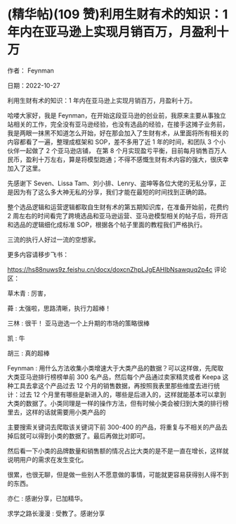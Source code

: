 
# (精华帖)(109 赞)利用生财有术的知识：1 年内在亚马逊上实现月销百万，月盈利十万

 

 

作者： Feynman

日期：2022-10-27

利用生财有术的知识：1 年内在亚马逊上实现月销百万，月盈利十万。

哈喽大家好，我是 Feynman，在开始这段亚马逊的创业前，我原来主要从事独立站相关的工作，完全没有亚马逊经验，也没有选品的经验，在接手这摊子业务前，我是两眼一抹黑不知道怎么开始，好在那会加入了生财有术，从里面将所有相关的内容都看了一遍，整理成框架和 SOP，差不多用了近 1 年的时间，和团队 3 个小伙伴一起做了 2 个亚马逊店铺，  在第 8 个月实现盈亏平衡，目前每月销售百万人民币，盈利十万左右，算是将模型跑通；不得不感慨生财有术内容的强大，很庆幸加入了这里。

先感谢下 Seven、Lissa Tam、刘小排、Lenry、盗坤等各位大佬的无私分享，正是因为有了这么多大神无私的分享，我们才能在最短的时间找到正确的路。

整个选品逻辑和运营逻辑都取自生财有术的第五期知识库，在准备开始前，花费约 2 周左右的时间看完了跨境选品和亚马逊运营、亚马逊模型相关的帖子后，将开店和选品的逻辑细化成标准 SOP，根据各个帖子里面的教程我们严格执行。

三流的执行人好过一流的空想家。

更多内容请移步飞书：

https://hs88nuws9z.feishu.cn/docx/doxcnZhpLJgEAHIbNsawquq2p4c 评论区：

草木青 : 厉害，

蕣 : 太强啦，思路清晰，执行力超棒！

三林 : 很干！  亚马逊选一个上升期的市场的策略很棒

凯 : 牛

胡三 : 真的超棒

Feynman : 用什么方法收集小类增速大于大类产品的数据？可以这样做，先爬取大类亚马逊排行榜榜单前 300 名产品，然后每个产品通过卖家精灵或者 Keepa 这种工具去拿这个产品过去 12 个月的销售数据，再按照我表里那些维度去进行统计：过去 12 个月里有哪些是新进入的，哪些是后进入的，这样就能基本可以拿到大类的数据了。小类同理是一样的操作方法，但有时候小类会被归到大类的排行榜里去，这样的话就需要用小类产品的 

 

主要搜索关键词去爬取该关键词下前 300-400 的产品，将重复与不相关的产品去掉后就可以得到小类的数据了。最后再做比对即可。

然后看一下小类的品牌数量和销售额的情况占比大类的是不是一直在增长，这样就说明用户的需求在发生变化。

很累，也很无聊，但是做一些别人不愿意做的事情，可能就更容易获得别人得不到的东西。

亦仁 : 感谢分享，已加精华。

求学之路长漫漫 : 受教了。感谢分享
